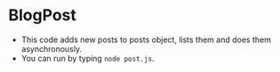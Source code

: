 # BlogPost
* This code adds new posts to posts object, lists them and does them asynchronously.
* You can run by typing `node post.js`. 
